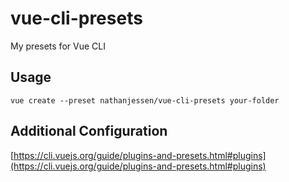 # vue-cli-presets
My presets for Vue CLI

## Usage
```vue create --preset nathanjessen/vue-cli-presets your-folder```

## Additional Configuration
[https://cli.vuejs.org/guide/plugins-and-presets.html#plugins](https://cli.vuejs.org/guide/plugins-and-presets.html#plugins)
